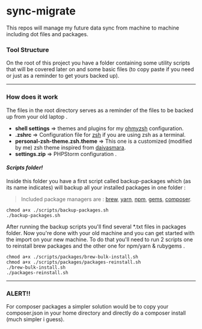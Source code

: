 
# sync-migrate

This repos will manage my future data sync from machine to machine including dot files and packages.

### Tool Structure
On the root of this project you have a folder containing some utility scripts that will be covered later on and some basic files (to copy paste if you need or just as a reminder to get yours backed up).

---
### How does it work
The files in the root directory serves as a reminder of the files to be backed up from your old laptop .

 - **shell settings** => themes and plugins for my [ohmyzsh](https://ohmyz.sh/) configuration.
 - **.zshrc** => Configuration file for [zsh](https://github.com/ohmyzsh/ohmyzsh/wiki/Installing-ZSH) if you are using zsh as a terminal.
 - **personal-zsh-theme.zsh.theme** => This one is a customized (modified by me) zsh theme inspired from [daivasmara](https://github.com/Daivasmara/daivasmara.zsh-theme).
 - **settings.zip** => PHPStorm configuration .

#### *Scripts folder!*
Inside this folder you have a first script called backup-packages which (as its name indicates) will backup all your installed packages in one folder :

> Included package managers are :
> [brew](https://brew.sh/), [yarn](https://yarnpkg.com/), [npm](https://www.npmjs.com/),  [gems](https://rubygems.org/), [composer](https://getcomposer.org/).

    chmod a+x ./scripts/backup-packages.sh
    ./backup-packages.sh
After running the backup scripts you'll find several *.txt files in packages folder.
Now you're done with your old machine and you can get started with the import on your new machine.
To do that you'll need to run 2 scripts one to reinstall brew packages and the other one for npm/yarn & rubygems .

    chmod a+x ./scripts/packages/brew-bulk-install.sh
    chmod a+x ./scripts/packages/packages-reinstall.sh
    ./brew-bulk-install.sh
    ./packages-reinstall.sh

----
### ALERT!!
For composer packages a simpler solution would be to copy your composer.json in your home directory and directly do a composer install (much simpler i guess).